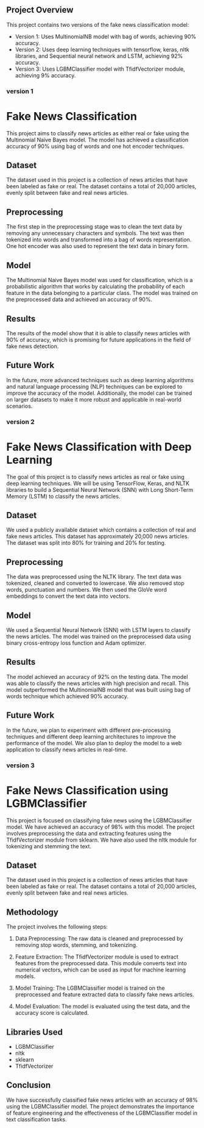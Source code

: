 ## Project Overview

This project contains two versions of the fake news classification model:


- Version 1: Uses MultinomialNB model with bag of words, achieving 90% accuracy.
- Version 2: Uses deep learning techniques with tensorflow, keras, nltk libraries, and Sequential neural network and LSTM, achieving 92% accuracy.
- Version 3: Uses LGBMClassifier model with TfidfVectorizer module, achieving 9% accuracy.



### version 1

# Fake News Classification

This project aims to classify news articles as either real or fake using the Multinomial Naive Bayes model. The model has achieved a classification accuracy of 90% using bag of words and one hot encoder techniques.

## Dataset

The dataset used in this project is a collection of news articles that have been labeled as fake or real. The dataset contains a total of 20,000 articles, evenly split between fake and real news articles.

## Preprocessing

The first step in the preprocessing stage was to clean the text data by removing any unnecessary characters and symbols. The text was then tokenized into words and transformed into a bag of words representation. One hot encoder was also used to represent the text data in binary form.

## Model

The Multinomial Naive Bayes model was used for classification, which is a probabilistic algorithm that works by calculating the probability of each feature in the data belonging to a particular class. The model was trained on the preprocessed data and achieved an accuracy of 90%.

## Results

The results of the model show that it is able to classify news articles with 90% of accuracy, which is promising for future applications in the field of fake news detection.

## Future Work

In the future, more advanced techniques such as deep learning algorithms and natural language processing (NLP) techniques can be explored to improve the accuracy of the model. Additionally, the model can be trained on larger datasets to make it more robust and applicable in real-world scenarios.




### version 2

# Fake News Classification with Deep Learning

The goal of this project is to classify news articles as real or fake using deep learning techniques. We will be using TensorFlow, Keras, and NLTK libraries to build a Sequential Neural Network (SNN) with Long Short-Term Memory (LSTM) to classify the news articles.

## Dataset

We used a publicly available dataset which contains a collection of real and fake news articles. This dataset has approximately 20,000 news articles. The dataset was split into 80% for training and 20% for testing.

## Preprocessing

The data was preprocessed using the NLTK library. The text data was tokenized, cleaned and converted to lowercase. We also removed stop words, punctuation and numbers. We then used the GloVe word embeddings to convert the text data into vectors.

## Model

We used a Sequential Neural Network (SNN) with LSTM layers to classify the news articles. The model was trained on the preprocessed data using binary cross-entropy loss function and Adam optimizer.

## Results

The model achieved an accuracy of 92% on the testing data. The model was able to classify the news articles with high precision and recall. This model outperformed the MultinomialNB model that was built using bag of words technique which achieved 90% accuracy.

## Future Work

In the future, we plan to experiment with different pre-processing techniques and different deep learning architectures to improve the performance of the model. We also plan to deploy the model to a web application to classify news articles in real-time.





### version 3

# Fake News Classification using LGBMClassifier

This project is focused on classifying fake news using the LGBMClassifier model. We have achieved an accuracy of 98% with this model. The project involves preprocessing the data and extracting features using the TfidfVectorizer module from sklearn. We have also used the nltk module for tokenizing and stemming the text.

## Dataset

The dataset used in this project is a collection of news articles that have been labeled as fake or real. The dataset contains a total of 20,000 articles, evenly split between fake and real news articles.

## Methodology

The project involves the following steps:

1. Data Preprocessing: The raw data is cleaned and preprocessed by removing stop words, stemming, and tokenizing.

2. Feature Extraction: The TfidfVectorizer module is used to extract features from the preprocessed data. This module converts text into numerical vectors, which can be used as input for machine learning models.

3. Model Training: The LGBMClassifier model is trained on the preprocessed and feature extracted data to classify fake news articles.

4. Model Evaluation: The model is evaluated using the test data, and the accuracy score is calculated.

## Libraries Used

- LGBMClassifier
- nltk
- sklearn
- TfidfVectorizer

## Conclusion

We have successfully classified fake news articles with an accuracy of 98% using the LGBMClassifier model. The project demonstrates the importance of feature engineering and the effectiveness of the LGBMClassifier model in text classification tasks.
